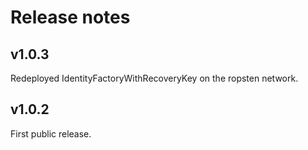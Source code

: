 # Release notes

## v1.0.3
Redeployed IdentityFactoryWithRecoveryKey on the ropsten network.

## v1.0.2
First public release.
